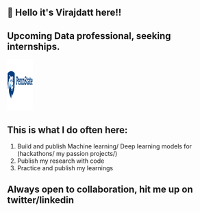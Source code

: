 ## :wave:	 Hello it's Virajdatt here!!
## Upcoming Data professional, seeking internships.
<img src="https://github.com/Virajdatt/Virajdatt/blob/main/penn_logo.png" width="60" height="120">

## This is what I do often here:
1. Build and publish Machine learning/ Deep learning models for (hackathons/ my passion projects/)
2. Publish my research with code
3. Practice and publish my learnings

## Always open to collaboration, hit me up on twitter/linkedin
